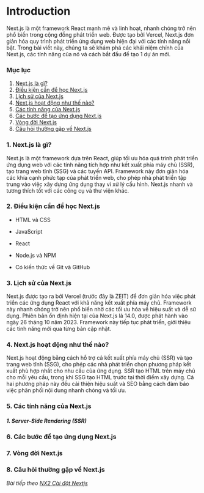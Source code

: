 # Introduction

Next.js là một framework React mạnh mẽ và linh hoạt, nhanh chóng trở nên phổ biến trong cộng đồng phát triển web. Được tạo bởi Vercel, Next.js đơn giản hóa quy trình phát triển ứng dụng web hiện đại với các tính năng nổi bật. Trong bài viết này, chúng ta sẽ khám phá các khái niệm chính của Next.js, các tính năng của nó và cách bắt đầu để tạo 1 dự án mới.

### Mục lục

1. [Next.js là gì?](#1)
2. [Điều kiện cần để học Next.js](#2)
3. [Lịch sử của Next.js](#3)
4. [Next.js hoạt động như thế nào?](#4)
5. [Các tính năng của Next.js](#5)
6. [Các bước để tạo ứng dụng Next.js](#6)
7. [Vòng đời Next.js](#7)
8. [Câu hỏi thường gặp về Next.js](#8)

<a name="1"></a>
### 1. Next.js là gì?

Next.js là một framework dựa trên React, giúp tối ưu hóa quá trình phát triển ứng dụng web với các tính năng tích hợp như kết xuất phía máy chủ (SSR), tạo trang web tĩnh (SSG) và các tuyến API. Framework này đơn giản hóa các khía cạnh phức tạp của phát triển web, cho phép nhà phát triển tập trung vào việc xây dựng ứng dụng thay vì xử lý cấu hình. Next.js nhanh và tương thích tốt với các công cụ và thư viện khác.

<a name="2"></a>
### 2. Điều kiện cần để học Next.js

- HTML và CSS

- JavaScript

- React

-  Node.js và NPM

-  Có kiến thức về Git và GitHub

<a name="3"></a>
### 3. Lịch sử của Next.js

Next.js được tạo ra bởi Vercel (trước đây là ZEIT) để đơn giản hóa việc phát triển các ứng dụng React với khả năng kết xuất phía máy chủ. Framework này nhanh chóng trở nên phổ biến nhờ các tối ưu hóa về hiệu suất và dễ sử dụng. Phiên bản ổn định hiện tại của Next.js là 14.0, được phát hành vào ngày 26 tháng 10 năm 2023. Framework này tiếp tục phát triển, giới thiệu các tính năng mới qua từng bản cập nhật.

<a name="4"></a>
### 4. Next.js hoạt động như thế nào?

Next.js hoạt động bằng cách hỗ trợ cả kết xuất phía máy chủ (SSR) và tạo trang web tĩnh (SSG), cho phép các nhà phát triển chọn phương pháp kết xuất phù hợp nhất cho nhu cầu của ứng dụng. SSR tạo HTML trên máy chủ cho mỗi yêu cầu, trong khi SSG tạo HTML trước tại thời điểm xây dựng. Cả hai phương pháp này đều cải thiện hiệu suất và SEO bằng cách đảm bảo việc phân phối nội dung nhanh chóng và tối ưu.

<a name="5"></a>
### 5. Các tính năng của Next.js

##### 1. Server-Side Rendering (SSR)


<a name="6"></a>
### 6. Các bước để tạo ứng dụng Next.js

<a name="7"></a>
### 7. Vòng đời Next.js

<a name="8"></a>
### 8. Câu hỏi thường gặp về Next.js


*Bài tiếp theo [NX2 Cài đặt Nextjs](/session/session_02_setup.md)*